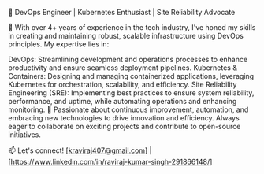 🌟 DevOps Engineer | Kubernetes Enthusiast | Site Reliability Advocate

🔧 With over 4+ years of experience in the tech industry, I've honed my skills in creating and maintaining robust, scalable infrastructure using DevOps principles. My expertise lies in:

DevOps: Streamlining development and operations processes to enhance productivity and ensure seamless deployment pipelines.
Kubernetes & Containers: Designing and managing containerized applications, leveraging Kubernetes for orchestration, scalability, and efficiency.
Site Reliability Engineering (SRE): Implementing best practices to ensure system reliability, performance, and uptime, while automating operations and enhancing monitoring.
🚀 Passionate about continuous improvement, automation, and embracing new technologies to drive innovation and efficiency. Always eager to collaborate on exciting projects 
and contribute to open-source initiatives.

📫 Let's connect! [kraviraj407@gmail.com] | [https://www.linkedin.com/in/raviraj-kumar-singh-291866148/]
